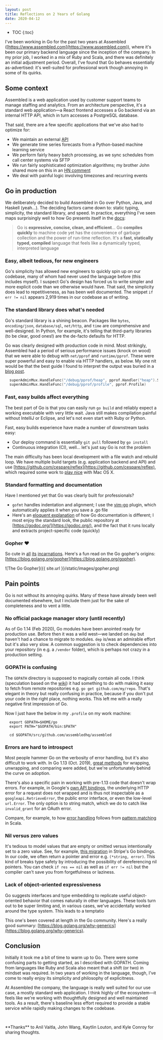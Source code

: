 ```yaml
---
layout: post
title: Reflections on 2 Years of Golang
date: 2020-04-12
---
```


* TOC
{:toc}

I've been working in Go for the past two years at Assembled ([https://www.assembled.com](https://www.assembled.com)), where it's been our primary backend language since the inception of the company. In my prior job, I worked in a mix of Ruby and Scala, and there was definitely an initial adjustment period. Overall, I've found that Go behaves essentially as-advertised: it's well-suited for professional work though annoying in some of its quirks.

## Some context

Assembled is a web application used by customer support teams to manage staffing and analytics. From an architecture perspective, it's a standard web application—a React frontend accesses a Go backend via an internal HTTP API, which in turn accesses a PostgreSQL database.

That said, there are a few specific applications that we've also had to optimize for:

- We maintain an external [API](https://docs.assembled.com)
- We generate time series forecasts from a Python-based machine learning service
- We perform fairly heavy batch processing, as we sync schedules from call center systems via SFTP
- We run fairly sophisticated optimization algorithms; my brother John shared more on this in an [HN comment](https://news.ycombinator.com/item?id=22584243)
- We deal with painful logic involving timezones and recurring events

## Go in production

We deliberately decided to build Assembled in Go over Python, Java, and Haskell (yeah...). The deciding factors came down to: static typing, simplicity, the standard library, and speed. In practice, everything I've seen maps surprisingly well to how Go presents itself in the [docs](https://golang.org/doc):

> Go is **expressive, concise, clean, and efficient**... Go **compiles quickly** to machine code yet has the convenience of garbage collection and the power of run-time reflection. It's a **fast, statically typed, compiled** language that feels like a dynamically typed, interpreted language



### Easy, albeit tedious, for new engineers

Go's simplicity has allowed new engineers to quickly spin up on our codebase, many of whom had never used the language before (this includes myself). I suspect Go's design has forced us to write simpler and more explicit code than we otherwise would have. That said, the simplicity does lead to repetitiveness, as has been well documented. The snippet `if err != nil` appears 2,919 times in our codebase as of writing.

### The standard library does what's needed

Go's standard library is a shining beacon. Packages like `bytes`, `encoding/json`, `database/sql`, `net/http`, and `time` are comprehensive and well-designed. In Python, for example, it's telling that third-party libraries (to be clear, good ones!) are the de-facto defaults for HTTP.

Go was clearly designed with production code in mind. Most strikingly, Assembled had a period of serious performance issues (knock on wood) that we were able to debug with `net/pprof` and `runtime/pprof`. These were super powerful and easy to enable via HTTP handlers, as below. My one nit would be that the best guide I found to interpret the output was buried in a [blog post](https://blog.golang.org/pprof).

``` Go
  superAdminMux.HandleFunc("/debug/pprof/heap", pprof.Handler("heap").ServeHTTP)
  superAdminMux.HandleFunc("/debug/pprof/profile", pprof.Profile)
```

### Fast, easy builds affect everything

The best part of Go is that you can easily run `go build` and reliably expect a working executable with very little wait. Java still makes compilation painful without IntelliJ or Eclipse, and let's not even start with Ruby or Python.

Fast, easy builds experience have made a number of downstream tasks easy: 

- Our deploy command is essentially `git pull` followed by `go install`
- Continuous integration (CI), well... let's just say Go is not the problem

The main difficulty has been local development with a file watch and rebuild loop. We have multiple build targets (e.g. application backend and API) and use [https://github.com/cespare/reflex](https://github.com/cespare/reflex), which required some work to [play nice](https://github.com/cespare/reflex/issues/6) with Mac OS X.

### Standard formatting and documentation

Have I mentioned yet that Go was clearly built for professionals?

- `gofmt` handles indentation and alignment; I use the [vim-go](https://github.com/fatih/vim-go) plugin, which automatically applies it when you save a .go file
- Here's an [eloquent explanation](https://blog.golang.org/godoc) of how Go documentation is different; I most enjoy the standard look, the public repository at [https://godoc.org/](https://godoc.org/), and the fact that it runs locally and extracts project-specific code (quickly)

### Gopher ❤️

So cute in [all](https://raw.githubusercontent.com/golang/dep/master/docs/assets/DigbyShadows.png) [its](https://res.cloudinary.com/bizzaboprod/image/upload/c_crop,g_custom,f_auto/v1580236921/qt1k2jk58ragj3ox4gwt.png) [incarnations](https://github.com/fatih/vim-go/blob/master/assets/vim-go.png?raw=true). Here's a fun read on the Go gopher's origins: [https://blog.golang.org/gopher](https://blog.golang.org/gopher).

![The Go Gopher]({{ site.url }}/static/images/gopher.png)

## Pain points

Go is not without its annoying quirks. Many of these have already been well documented elsewhere, but I include them just for the sake of completeness and to vent a little.

### No official package manager story (until recently)

As of Go 1.14 (Feb 2020), Go modules have been anointed ready for production use. Before then it was a wild west—we landed on `dep` but haven't had a chance to migrate to modules. `dep` is/was an admirable effort but it's also very slow. A common suggestion is to check dependencies into your repository (in e.g. a `/vendor` folder), which is perhaps not crazy in a production setting.

### GOPATH is confusing

The `GOPATH` directory is supposed to magically contain all code. I think (speculation based on the [wiki](https://github.com/golang/go/wiki/GOPATH)) it had something to do with making it easy to fetch from remote repositories e.g. `go get github.com/my/repo`. That's elegant in theory but really confusing in practice, because if you don't put your code in the right place, nothing works. This left me with a really negative first impression of Go.

Now I just have the below in my `.profile` on my work machine:

~~~ Shell
  export GOPATH=$HOME/go
  export PATH="$GOPATH/bin:$PATH"

  cd $GOPATH/src/github.com/assembledhq/assembled
~~~

### Errors are hard to introspect

Most people hammer Go on the verbosity of error handling, but it's also difficult to work with. In Go 1.13 (Oct. 2019), [great methods](https://blog.golang.org/go1.13-errors) for wrapping, unwrapping, and comparing were added, but we're unfortunately behind the curve on adoption.

There's also a specific pain in working with pre-1.13 code that doesn't wrap errors. For example, in Google's [own API bindings](https://github.com/googleapis/google-api-go-client/blob/52f0532eadbcc6f6b82d6f5edf66e610d10bfde6/internal/gensupport/send.go#L35), the underlying HTTP error for a request does not wrapped and is thus not inspectable as a `googleapi.RetrieveError`, the public error interface, or even the low-level `url.Error`. The only option is to string match, which we do to catch like `invalid_grant` for an OAuth error.

Compare, for example, to how [error handling](https://docs.scala-lang.org/overviews/scala-book/functional-error-handling.html) follows from [pattern matching](https://docs.scala-lang.org/tour/pattern-matching.html) in Scala.

### Nil versus zero values

It's tedious to model values that are empty or omitted versus intentionally set to a zero value. See, for example, [this migration](https://github.com/stripe/stripe-go/issues/560) in Stripe's Go bindings. In our code, we often return a pointer and error e.g. `(*string, error)`. This kind of breaks type safety by introducing the possibility of dereferencing nil pointers. You can check `if res == nil` as well as `if err != nil` but the compiler can't save you from forgetfulness or laziness.

### Lack of object-oriented expressiveness

Go suggests interfaces and type embedding to replicate useful object-oriented behavior that comes naturally in other languages. These tools turn out to be super limiting and, in various cases, we've accidentally worked around the type system. This leads to a temptatio

This one's been covered at length in the Go community. Here's a really good summary: [https://blog.golang.org/why-generics](https://blog.golang.org/why-generics).

## Conclusion

Initially it took me a bit of time to warm up to Go. There were some confusing parts to getting started, as I described with GOPATH. Coming from languages like Ruby and Scala also meant that a shift (or two) in mindset was required. In two years of working in the language, though, I've come to really enjoy its simplicity and philosophy of explicitness. 

At Assembled the company, the language is really well suited for our use case, a mostly standard web application. I think highly of the ecosystem—it feels like we're working with thoughtfully designed and well maintained tools. As a result, there's baseline less effort required to provide a stable service while rapidly making changes to the codebase.

<p>&nbsp;</p>
**Thanks** to Anil Vaitla, John Wang, Kaytlin Louton, and Kyle Conroy for sharing thoughts.
